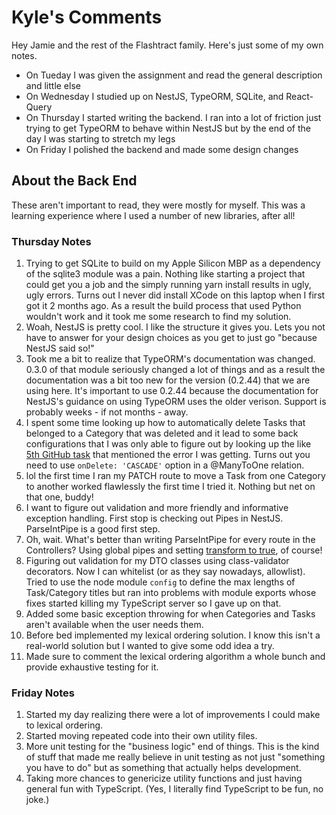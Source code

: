 # Kyle's Comments

Hey Jamie and the rest of the Flashtract family. Here's just some of my own notes.

- On Tueday I was given the assignment and read the general description and little else
- On Wednesday I studied up on NestJS, TypeORM, SQLite, and React-Query
- On Thursday I started writing the backend. I ran into a lot of friction just trying to get TypeORM to behave within NestJS but by the end of the day I was starting to stretch my legs
- On Friday I polished the backend and made some design changes

## About the Back End

These aren't important to read, they were mostly for myself. This was a learning experience where I used a number of new libraries, after all!

### Thursday Notes

1. Trying to get SQLite to build on my Apple Silicon MBP as a dependency of the sqlite3 module was a pain. Nothing like starting a project that could get you a job and the simply running yarn install results in ugly, ugly errors. Turns out I never did install XCode on this laptop when I first got it 2 months ago. As a result the build process that used Python wouldn't work and it took me some research to find my solution.
2. Woah, NestJS is pretty cool. I like the structure it gives you. Lets you not have to answer for your design choices as you get to just go "because NestJS said so!"
3. Took me a bit to realize that TypeORM's documentation was changed. 0.3.0 of that module seriously changed a lot of things and as a result the documentation was a bit too new for the version (0.2.44) that we are using here. It's important to use 0.2.44 because the documentation for NestJS's guidance on using TypeORM uses the older verison. Support is probably weeks - if not months - away.
4. I spent some time looking up how to automatically delete Tasks that belonged to a Category that was deleted and it lead to some back configurations that I was only able to figure out by looking up the like [5th GitHub task](https://github.com/typeorm/typeorm/issues/1460#issuecomment-383715715) that mentioned the error I was getting. Turns out you need to use `onDelete: 'CASCADE'` option in a @ManyToOne relation.
5. lol the first time I ran my PATCH route to move a Task from one Category to another worked flawlessly the first time I tried it. Nothing but net on that one, buddy!
6. I want to figure out validation and more friendly and informative exception handling. First stop is checking out Pipes in NestJS. ParseIntPipe is a good first step.
7. Oh, wait. What's better than writing ParseIntPipe for every route in the Controllers? Using global pipes and setting [transform to true](https://docs.nestjs.com/techniques/validation#transform-payload-objects), of course!
8. Figuring out validation for my DTO classes using class-validator decorators. Now I can whitelist (or as they say nowadays, allowlist). Tried to use the node module `config` to define the max lengths of Task/Category titles but ran into problems with module exports whose fixes started killing my TypeScript server so I gave up on that.
9. Added some basic exception throwing for when Categories and Tasks aren't available when the user needs them.
10. Before bed implemented my lexical ordering solution. I know this isn't a real-world solution but I wanted to give some odd idea a try.
11. Made sure to comment the lexical ordering algorithm a whole bunch and provide exhaustive testing for it.

### Friday Notes

1. Started my day realizing there were a lot of improvements I could make to lexical ordering.
2. Started moving repeated code into their own utility files.
3. More unit testing for the "business logic" end of things. This is the kind of stuff that made me really believe in unit testing as not just "something you have to do" but as something that actually helps development.
4. Taking more chances to genericize utility functions and just having general fun with TypeScript. (Yes, I literally find TypeScript to be fun, no joke.)
